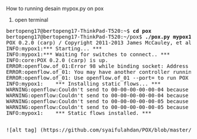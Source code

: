 How to running desain mypox.py on pox 

1. open terminal

<pre>
bertopeng17@bertopeng17-ThinkPad-T520:~$ <b>cd pox</b>
bertopeng17@bertopeng17-ThinkPad-T520:~/pox$ <b>./pox.py mypox1</b>
POX 0.2.0 (carp) / Copyright 2011-2013 James McCauley, et al.
INFO:mypox1:*** Starting... ***
INFO:mypox1:*** Waiting for switches to connect.. ***
INFO:core:POX 0.2.0 (carp) is up.
ERROR:openflow.of_01:Error 98 while binding socket: Address already in use
ERROR:openflow.of_01: You may have another controller running.
ERROR:openflow.of_01: Use openflow.of_01 --port=<port> to run POX on another port.
INFO:mypox1:    *** Installing static flows... ***
WARNING:openflow:Couldn't send to 00-00-00-00-00-04 because we're not connected to it!
WARNING:openflow:Couldn't send to 00-00-00-00-00-04 because we're not connected to it!
WARNING:openflow:Couldn't send to 00-00-00-00-00-05 because we're not connected to it!
WARNING:openflow:Couldn't send to 00-00-00-00-00-05 because we're not connected to it!
INFO:mypox1:    *** Static flows installed. ***
<pre>

![alt tag] (https://github.com/syaifulahdan/POX/blob/master/vnd/image/Screenshot%20from%202016-04-13%2001:24:39.png)
